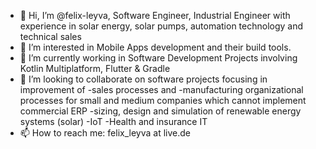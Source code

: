 - 👋 Hi, I’m @felix-leyva, Software Engineer, Industrial Engineer with experience in solar energy, solar pumps, automation technology and technical sales
- 👀 I’m interested in Mobile Apps development and their build tools.
- 🌱 I’m currently working in Software Development Projects involving Kotlin Multiplatform, Flutter & Gradle
- 💞️ I’m looking to collaborate on software projects focusing in improvement of 
      -sales processes and
      -manufacturing organizational processes for small and medium companies which cannot implement commercial ERP
      -sizing, design and simulation of renewable energy systems (solar)
      -IoT
      -Health and insurance IT
- 📫 How to reach me: felix_leyva at live.de

<!---
felix-leyva/felix-leyva is a ✨ special ✨ repository because its `README.md` (this file) appears on your GitHub profile.
You can click the Preview link to take a look at your changes.
--->
